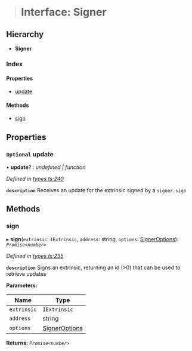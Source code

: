 > # Interface: Signer

## Hierarchy

* **Signer**

### Index

#### Properties

* [update](_types_.signer.md#optional-update)

#### Methods

* [sign](_types_.signer.md#sign)

## Properties

### `Optional` update

• **update**? : *undefined | function*

*Defined in [types.ts:240](https://github.com/polkadot-js/api/blob/d57dca5/packages/api/src/types.ts#L240)*

**`description`** Receives an update for the extrinsic signed by a `signer.sign`

## Methods

###  sign

▸ **sign**(`extrinsic`: `IExtrinsic`, `address`: string, `options`: [SignerOptions](_types_.signeroptions.md)): *`Promise<number>`*

*Defined in [types.ts:235](https://github.com/polkadot-js/api/blob/d57dca5/packages/api/src/types.ts#L235)*

**`description`** Signs an extrinsic, returning an id (>0) that can be used to retrieve updates

**Parameters:**

Name | Type |
------ | ------ |
`extrinsic` | `IExtrinsic` |
`address` | string |
`options` | [SignerOptions](_types_.signeroptions.md) |

**Returns:** *`Promise<number>`*